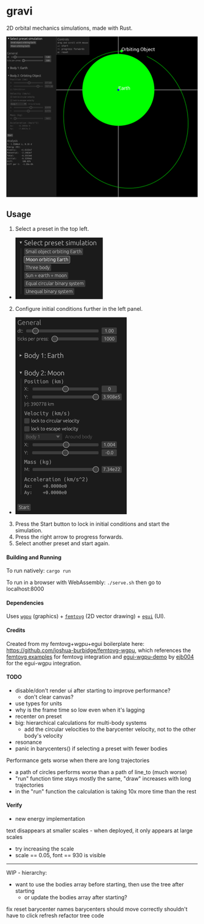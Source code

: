 # gravi

2D orbital mechanics simulations, made with Rust.

![demo](docs/image-2.png)

## Usage
1. Select a preset in the top left.
  - ![preset-options](docs/image.png)
2. Configure initial conditions further in the left panel.
  - ![more-configuration](docs/image-1.png)
3. Press the Start button to lock in initial conditions and start the simulation.
4. Press the right arrow to progress forwards.
5. Select another preset and start again.

#### Building and Running

To run natively: `cargo run`

To run in a browser with WebAssembly: `./serve.sh` then go to localhost:8000

#### Dependencies

Uses [`wgpu`](https://github.com/gfx-rs/wgpu) (graphics) + [`femtovg`](https://github.com/femtovg/femtovg) (2D vector drawing) + [`egui`](https://github.com/femtovg/femtovg) (UI).

#### Credits

Created from my femtovg+wgpu+egui boilerplate here: https://github.com/joshua-burbidge/femtovg-wgpu, which references the [femtovg examples](https://github.com/femtovg/femtovg/tree/master/examples) for femtovg integration and [egui-wgpu-demo](https://github.com/ejb004/egui-wgpu-demo) by [ejb004](https://github.com/ejb004) for the egui-wgpu integration.

#### TODO
- disable/don't render ui after starting to improve performance?
  - don't clear canvas?
- use types for units
- why is the frame time so low even when it's lagging
- recenter on preset
- big: hierarchical calculations for multi-body systems
  - add the circular velocities to the barycenter velocity, not to the other body's velocity 
- resonance
- panic in barycenters() if selecting a preset with fewer bodies

Performance gets worse when there are long trajectories
- a path of circles performs worse than a path of line_to (much worse)
- "run" function time stays mostly the same, "draw" increases with long trajectories
- in the "run" function the calculation is taking 10x more time than the rest

#### Verify
- new energy implementation

text disappears at smaller scales - when deployed, it only appears at large scales
- try increasing the scale
- scale == 0.05, font == 930 is visible


----------

WIP - hierarchy:
- want to use the bodies array before starting, then use the tree after starting
    - or update the bodies array after starting?

fix reset
barycenter names
barycenters should move correctly
shouldn't have to click refresh
refactor tree code

